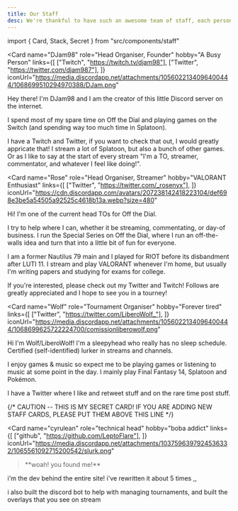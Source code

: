 ```yaml
---
title: Our Staff
desc: We're thankful to have such an awesome team of staff, each person contributes to a key part of Off the Dial. If any of them interest you, feel free to read about them here.
---
```


import { Card, Stack, Secret } from "src/components/staff"

<Stack>

<Card
  name="DJam98"
  role="Head Organiser, Founder"
  hobby="A Busy Person"
  links={[
    ["Twitch", "https://twitch.tv/djam98"],
    ["Twitter", "https://twitter.com/djam987"],
  ]}
  iconUrl="https://media.discordapp.net/attachments/1056022134096400444/1068699510294970388/DJam.png"
>

Hey there! I'm DJam98 and I am the creator of this little Discord
server on the internet.

I spend most of my spare time on Off the Dial and playing games on
the Switch (and spending way too much time in Splatoon).

I have a Twitch and Twitter, if you want to check that out, I would greatly appricate that! I stream a lot of Splatoon, but also a bunch of other games. Or as I like to say at the start of every stream "I'm a TO, streamer, commentator, and whatever I feel like doing!".

</Card>

<Card
  name="Rose"
  role="Head Organiser, Streamer"
  hobby="VALORANT Enthusiast"
  links={[
    ["Twitter", "https://twitter.com/_rosenyx"],
  ]}
  iconUrl="https://cdn.discordapp.com/avatars/207238142418223104/def698e3be5a54505a92525c4618b13a.webp?size=480"
>

Hi! I'm one of the current head TOs for Off the Dial.

I try to help where I can, whether it be streaming, commentating, or day-of business. I run the Special Series on Off the Dial, where I run an off-the-walls idea and turn that into a little bit of fun for everyone.

I am a former Nautilus 79 main and I played for RIOT before its disbandment after LUTI 11. I stream and play VALORANT whenever I'm home, but usually I'm writing papers and studying for exams for college.

If you're interested, please check out my Twitter and Twitch! Follows are greatly appreciated and I hope to see you in a tourney!

</Card>

<Card
  name="Wolf"
  role="Tournament Organiser"
  hobby="Forever tired"
  links={[
    ["Twitter", "https://twitter.com/LiberoWolf_"],
  ]}
  iconUrl="https://media.discordapp.net/attachments/1056022134096400444/1068699625722224700/comissionliberowolf.png"
>

Hi I'm Wolf/LiberoWolf! I'm a sleepyhead who really has no sleep schedule. Certified (self-identified) lurker in streams and channels.

I enjoy games & music so expect me to be playing games or listening to music at some point in the day. I mainly play Final Fantasy 14, Splatoon and Pokémon.

I have a Twitter where I like and retweet stuff and on the rare time post stuff.

</Card>

{/* CAUTION -- THIS IS MY SECRET CARD! IF YOU ARE ADDING NEW STAFF CARDS, PLEASE PUT THEM ABOVE THIS LINE */}

<Secret><Card
  name="cyrulean"
  role="technical head"
  hobby="boba addict"
  links={[
    ["github", "https://github.com/LeptoFlare"],
  ]}
  iconUrl="https://media.discordapp.net/attachments/1037596397924536332/1065561092715200542/slurk.png"
>

> <p className="text-xl">**woah! you found me!**</p>

i'm the dev behind the entire site! i've rewritten it about 5 times ,,

i also built the discord bot to help with managing tournaments, and built the overlays that you see on stream

</Card></Secret>

</Stack>
